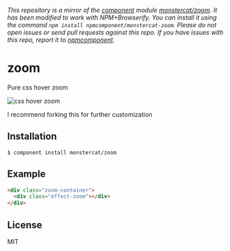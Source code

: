 *This repository is a mirror of the [component](http://component.io) module [monstercat/zoom](http://github.com/monstercat/zoom). It has been modified to work with NPM+Browserify. You can install it using the command `npm install npmcomponent/monstercat-zoom`. Please do not open issues or send pull requests against this repo. If you have issues with this repo, report it to [npmcomponent](https://github.com/airportyh/npmcomponent).*

# zoom

  Pure css hover zoom

  ![css hover zoom](http://i.imgur.com/Olm9wi0.gif)

  I recommend forking this for further customization

## Installation

    $ component install monstercat/zoom

## Example

```html
<div class="zoom-container">
  <div class="effect-zoom"></div>
</div>
```

## License

  MIT
